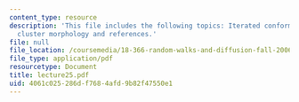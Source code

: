 ```yaml
---
content_type: resource
description: 'This file includes the following topics: Iterated conformal maps method,
  cluster morphology and references.'
file: null
file_location: /coursemedia/18-366-random-walks-and-diffusion-fall-2006/4061c025286df7684afd9b82f47550e1_lecture25.pdf
file_type: application/pdf
resourcetype: Document
title: lecture25.pdf
uid: 4061c025-286d-f768-4afd-9b82f47550e1
---
```

